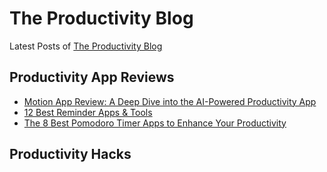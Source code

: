 # The Productivity Blog

Latest Posts of [The Productivity Blog](https://blog.productivity.directory)


## Productivity App Reviews

- [Motion App Review: A Deep Dive into the AI-Powered Productivity App](https://blog.productivity.directory/motion-app-review-a-deep-dive-into-the-ai-powered-productivity-app-78081e8107f7?source=collection_home---4------0-----------------------)
- [12 Best Reminder Apps & Tools](https://blog.productivity.directory/best-reminder-apps-tools-348279073052)
- [The 8 Best Pomodoro Timer Apps to Enhance Your Productivity](https://blog.productivity.directory/the-8-best-pomodoro-timer-apps-to-enhance-your-productivity-b0f66043a534)

## Productivity Hacks

